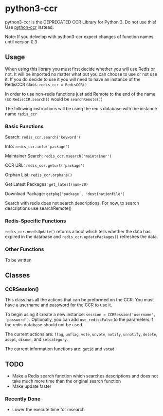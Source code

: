 # python3-ccr

python3-ccr is the DEPRECATED CCR Library for Python 3.
Do not use this! Use [python-ccr](https://github.com/ccr-tools/python-ccr) instead.

Note: If you delvelop with python3-ccr expect changes of function names until version 0.3

## Usage
When using this library you must first decide whether you will use Redis or not. It will be imported no matter what but you can choose to use or not use it.
If you do decide to use it you will need to have an instance of the RedisCCR class: `redis_ccr = RedisCCR()`

In order to use non-redis functions just add Remote to the end of the name (so `RedisCCR.search()` would be `searchRemote()`)

The following instructions will be using the redis database with the instance name `redis_ccr`

### Basic Functions
Search: `redis_ccr.search('keyword')`

Info: `redis_ccr.info('package')`

Maintainer Search: `redis_ccr.msearch('maintainer')`

CCR URL: `redis_ccr.geturl('package')`

Orphan List: `redis_ccr.orphans()`

Get Latest Packages: `get_latest(num=20)`

Download Package: `getpkg('package', 'destinationfile')`

Search with redis does not search descriptions. For now, to search descriptions use searchRemote()

### Redis-Specific Functions
`redis_ccr.needsUpdate()` returns a bool which tells whether the data has expired in the database and `redis_ccr.updatePackages()` refreshes the data.

### Other Functions
To be written

## Classes
### CCRSession()
This class has all the actions that can be preformed on the CCR. You must have a username and password for the CCR to use it.

To begin using it create a new instance: `session = CCRSession('username', 'password')`. Optionally, you can add `use_redis=False` to the parameters if the redis database should not be used.

The current actions are: `flag`, `unflag`, `vote`, `unvote`, `notify`, `unnotify`, `delete`, `adopt`, `disown`, and `setcategory`.

The current information functions are: `getid` and `voted`

## TODO
* Make a Redis search function which searches descriptions and does not take much more time than the original search function
* Make update faster

### Recently Done
* Lower the execute time for msearch

